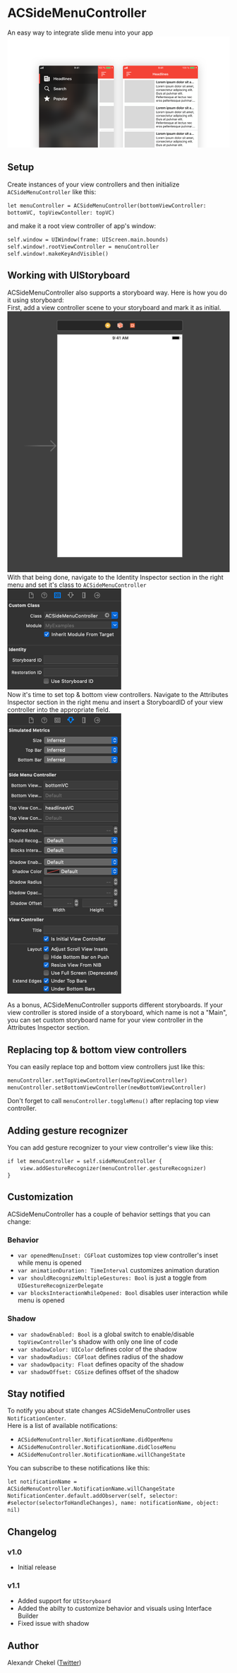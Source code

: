 # ACSideMenuController
An easy way to integrate slide menu into your app
![Preview](/Images/Preview.png)

## Setup
Create instances of your view controllers and then initialize `ACSideMenuController` like this: <br>
```
let menuController = ACSideMenuController(bottomViewController: bottomVC, topViewContoller: topVC)
```
and make it a root view controller of app's window:
```
self.window = UIWindow(frame: UIScreen.main.bounds)
self.window!.rootViewController = menuController
self.window!.makeKeyAndVisible()
```

## Working with UIStoryboard
ACSideMenuController also supports a storyboard way. Here is how you do it using storyboard: <br>
First, add a view controller scene to your storyboard and mark it as initial. <br>
![View controller scene](/Images/Storyboard_0.png) <br>
With that being done, navigate to the Identity Inspector section in the right menu and set it's class to `ACSideMenuController` <br>
![Identity Inspector](/Images/Storyboard_2.png) <br>
Now it's time to set top & bottom view controllers. Navigate to the Attributes Inspector section in the right menu and insert a StoryboardID of your view controller into the appropriate field. <br>
![Attributes Inspector](/Images/Storyboard_1.png) <br>

As a bonus, ACSideMenuController supports different storyboards. If your view controller is stored inside of a storyboard, which name is not a "Main", you can set custom storyboard name for your view controller in the Attributes Inspector section.

## Replacing top & bottom view controllers
You can easily replace top and bottom view controllers just like this: <br>
```
menuController.setTopViewController(newTopViewController)
menuController.setBottomViewController(newBottomViewController)
```
Don't forget to call `menuController.toggleMenu()` after replacing top view controller.
## Adding gesture recognizer
You can add gesture recognizer to your view controller's view like this:
```
if let menuController = self.sideMenuController {
    view.addGestureRecognizer(menuController.gestureRecognizer)
}
```
## Customization
ACSideMenuController has a couple of behavior settings that you can change: <br>

### Behavior
- `var openedMenuInset: CGFloat` customizes top view controller's inset while menu is opened
- `var animationDuration: TimeInterval` customizes animation duration
- `var shouldRecognizeMultipleGestures: Bool` is just a toggle from `UIGestureRecognizerDelegate`
- `var blocksInteractionWhileOpened: Bool` disables user interaction while menu is opened

### Shadow
- `var shadowEnabled: Bool` is a global switch to enable/disable `topViewController`'s shadow with only one line of code
- `var shadowColor: UIColor` defines color of the shadow
- `var shadowRadius: CGFloat` defines radius of the shadow
- `var shadowOpacity: Float` defines opacity of the shadow
- `var shadowOffset: CGSize` defines offset of the shadow

## Stay notified
To notify you about state changes ACSideMenuController uses `NotificationCenter`. <br>
Here is a list of available notifications: <br>
- `ACSideMenuController.NotificationName.didOpenMenu`
- `ACSideMenuController.NotificationName.didCloseMenu`
- `ACSideMenuController.NotificationName.willChangeState`

You can subscribe to these notifications like this: <br>
```
let notificationName = ACSideMenuController.NotificationName.willChangeState
NotificationCenter.default.addObserver(self, selector: #selector(selectorToHandleChanges), name: notificationName, object: nil)
```

## Changelog
### v1.0
- Initial release

### v1.1
- Added support for `UIStoryboard`
- Added the abilty to customize behavior and visuals using Interface Builder
- Fixed issue with shadow

## Author
Alexandr Chekel ([Twitter](https://twitter.com/alex_d1337))
